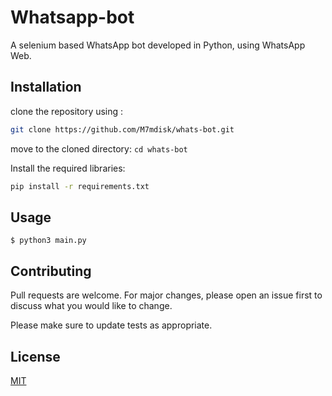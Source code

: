 # Whatsapp-bot

A selenium based WhatsApp bot developed in Python, using WhatsApp Web.

## Installation

clone the repository using :
```bash
git clone https://github.com/M7mdisk/whats-bot.git
```
move to the cloned directory: ```cd whats-bot```

Install the required libraries:
```bash
pip install -r requirements.txt
```

## Usage
```
$ python3 main.py
```


## Contributing
Pull requests are welcome. For major changes, please open an issue first to discuss what you would like to change.

Please make sure to update tests as appropriate.

## License
[MIT](https://choosealicense.com/licenses/mit/)
